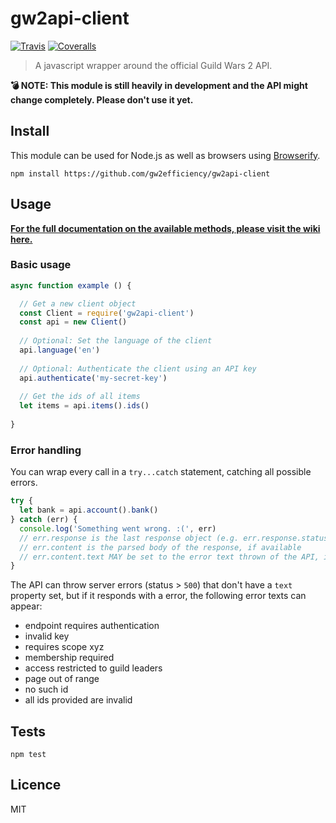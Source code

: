 # gw2api-client

[![Travis](https://img.shields.io/travis/gw2efficiency/gw2api-client.svg?style=flat-square)](https://travis-ci.org/gw2efficiency/gw2api-client)
[![Coveralls](https://img.shields.io/coveralls/gw2efficiency/gw2api-client/master.svg?style=flat-square)](https://coveralls.io/github/gw2efficiency/gw2api-client?branch=master)

> A javascript wrapper around the official Guild Wars 2 API.

**:bomb: NOTE: This module is still heavily in development and the API might change completely. Please don't use it yet.**

## Install

This module can be used for Node.js as well as browsers using [Browserify](https://github.com/substack/browserify-handbook#how-node_modules-works).

```
npm install https://github.com/gw2efficiency/gw2api-client
```

## Usage

**[For the full documentation on the available methods, please visit the wiki here.](https://github.com/gw2efficiency/gw2api-client/wiki)**

### Basic usage

```js
async function example () {

  // Get a new client object
  const Client = require('gw2api-client')
  const api = new Client()
  
  // Optional: Set the language of the client
  api.language('en')
  
  // Optional: Authenticate the client using an API key
  api.authenticate('my-secret-key')
  
  // Get the ids of all items
  let items = api.items().ids()
  
}
```

### Error handling

You can wrap every call in a `try...catch` statement, catching all possible errors.

```js
try {
  let bank = api.account().bank()
} catch (err) {
  console.log('Something went wrong. :(', err)
  // err.response is the last response object (e.g. err.response.status)
  // err.content is the parsed body of the response, if available
  // err.content.text MAY be set to the error text thrown of the API, if available
}
```

The API can throw server errors (status > `500`) that don't have a `text` property set, but if
it responds with a error, the following error texts can appear:

- endpoint requires authentication
- invalid key
- requires scope xyz
- membership required
- access restricted to guild leaders
- page out of range
- no such id
- all ids provided are invalid

## Tests

```
npm test
```

## Licence

MIT